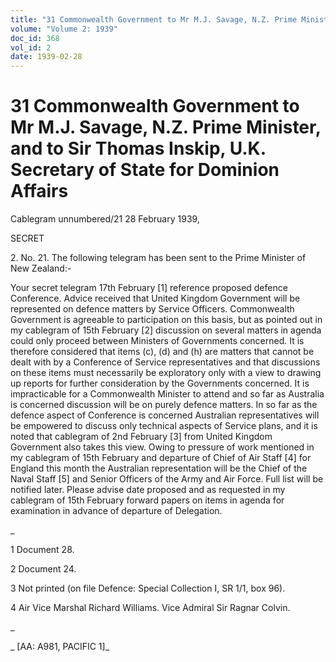 ```yaml
---
title: "31 Commonwealth Government to Mr M.J. Savage, N.Z. Prime Minister, and to Sir Thomas Inskip, U.K. Secretary of State for Dominion Affairs"
volume: "Volume 2: 1939"
doc_id: 368
vol_id: 2
date: 1939-02-28
---
```


# 31 Commonwealth Government to Mr M.J. Savage, N.Z. Prime Minister, and to Sir Thomas Inskip, U.K. Secretary of State for Dominion Affairs

Cablegram unnumbered/21 28 February 1939,

SECRET

2\. No. 21. The following telegram has been sent to the Prime Minister of New Zealand:-

Your secret telegram 17th February [1] reference proposed defence Conference. Advice received that United Kingdom Government will be represented on defence matters by Service Officers. Commonwealth Government is agreeable to participation on this basis, but as pointed out in my cablegram of 15th February [2] discussion on several matters in agenda could only proceed between Ministers of Governments concerned. It is therefore considered that items (c), (d) and (h) are matters that cannot be dealt with by a Conference of Service representatives and that discussions on these items must necessarily be exploratory only with a view to drawing up reports for further consideration by the Governments concerned. It is impracticable for a Commonwealth Minister to attend and so far as Australia is concerned discussion will be on purely defence matters. In so far as the defence aspect of Conference is concerned Australian representatives will be empowered to discuss only technical aspects of Service plans, and it is noted that cablegram of 2nd February [3] from United Kingdom Government also takes this view. Owing to pressure of work mentioned in my cablegram of 15th February and departure of Chief of Air Staff [4] for England this month the Australian representation will be the Chief of the Naval Staff [5] and Senior Officers of the Army and Air Force. Full list will be notified later. Please advise date proposed and as requested in my cablegram of 15th February forward papers on items in agenda for examination in advance of departure of Delegation.

_

1 Document 28.

2 Document 24.

3 Not printed (on file Defence: Special Collection I, SR 1/1, box 96).

4 Air Vice Marshal Richard Williams. Vice Admiral Sir Ragnar Colvin.

_

_ [AA: A981, PACIFIC 1]_
